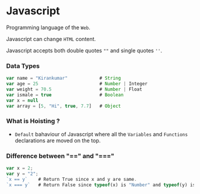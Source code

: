 # Javascript

Programming language of the `Web`.

Javascript can change `HTML` content.

Javascript accepts both double quotes `""` and single quotes `''`.

### Data Types
```javascript
var name = "Kirankumar"            # String
var age = 25                       # Number | Integer
var weight = 70.5                  # Number | Float
var ismale = true                  # Boolean
var x = null             
var array = [5, "Hi", true, 7.7]   # Object
```

### What is Hoisting ?
- `Default` bahaviour of Javascript where all the `Variables` and `Functions` declarations are moved on the top. 

### Difference between "==" and "==="

```javascript
var x = 2;
var y = "2";
`x == y`    # Return True since x and y are same.
`x === y`   # Return False since typeof(x) is "Number" and typeof(y) is "String".
```

